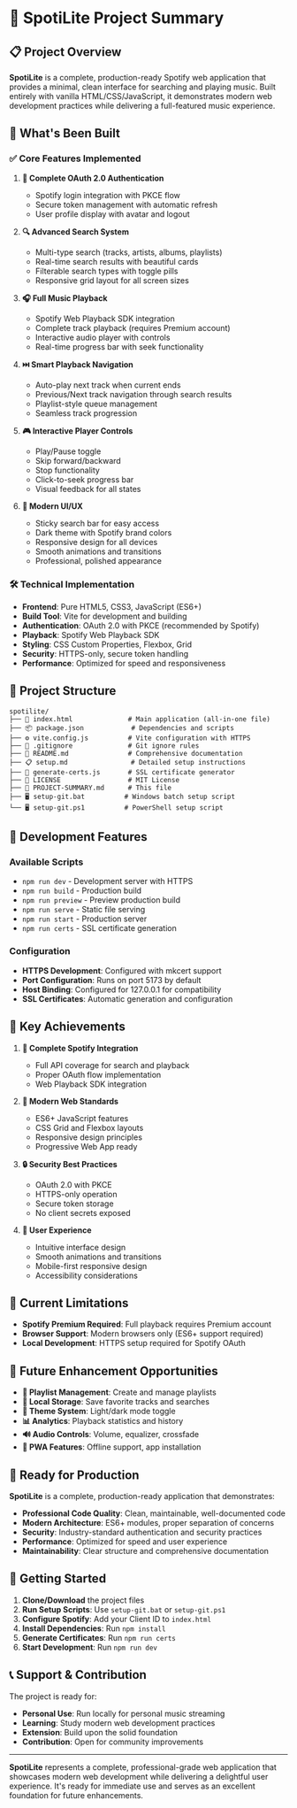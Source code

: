 # 🎵 SpotiLite Project Summary

## 📋 Project Overview

**SpotiLite** is a complete, production-ready Spotify web application that provides a minimal, clean interface for searching and playing music. Built entirely with vanilla HTML/CSS/JavaScript, it demonstrates modern web development practices while delivering a full-featured music experience.

## 🚀 What's Been Built

### ✅ Core Features Implemented

1. **🔐 Complete OAuth 2.0 Authentication**
   - Spotify login integration with PKCE flow
   - Secure token management with automatic refresh
   - User profile display with avatar and logout

2. **🔍 Advanced Search System**
   - Multi-type search (tracks, artists, albums, playlists)
   - Real-time search results with beautiful cards
   - Filterable search types with toggle pills
   - Responsive grid layout for all screen sizes

3. **🎧 Full Music Playback**
   - Spotify Web Playback SDK integration
   - Complete track playback (requires Premium account)
   - Interactive audio player with controls
   - Real-time progress bar with seek functionality

4. **⏭️ Smart Playback Navigation**
   - Auto-play next track when current ends
   - Previous/Next track navigation through search results
   - Playlist-style queue management
   - Seamless track progression

5. **🎮 Interactive Player Controls**
   - Play/Pause toggle
   - Skip forward/backward
   - Stop functionality
   - Click-to-seek progress bar
   - Visual feedback for all states

6. **📱 Modern UI/UX**
   - Sticky search bar for easy access
   - Dark theme with Spotify brand colors
   - Responsive design for all devices
   - Smooth animations and transitions
   - Professional, polished appearance

### 🛠️ Technical Implementation

- **Frontend**: Pure HTML5, CSS3, JavaScript (ES6+)
- **Build Tool**: Vite for development and building
- **Authentication**: OAuth 2.0 with PKCE (recommended by Spotify)
- **Playback**: Spotify Web Playback SDK
- **Styling**: CSS Custom Properties, Flexbox, Grid
- **Security**: HTTPS-only, secure token handling
- **Performance**: Optimized for speed and responsiveness

## 📁 Project Structure

```
spotilite/
├── 📄 index.html              # Main application (all-in-one file)
├── 📦 package.json            # Dependencies and scripts
├── ⚙️ vite.config.js          # Vite configuration with HTTPS
├── 🚫 .gitignore              # Git ignore rules
├── 📖 README.md               # Comprehensive documentation
├── 📋 setup.md                # Detailed setup instructions
├── 🔐 generate-certs.js       # SSL certificate generator
├── 📜 LICENSE                 # MIT License
├── 🎯 PROJECT-SUMMARY.md      # This file
├── 🖥️ setup-git.bat          # Windows batch setup script
└── 🖥️ setup-git.ps1          # PowerShell setup script
```

## 🔧 Development Features

### Available Scripts
- `npm run dev` - Development server with HTTPS
- `npm run build` - Production build
- `npm run preview` - Preview production build
- `npm run serve` - Static file serving
- `npm run start` - Production server
- `npm run certs` - SSL certificate generation

### Configuration
- **HTTPS Development**: Configured with mkcert support
- **Port Configuration**: Runs on port 5173 by default
- **Host Binding**: Configured for 127.0.0.1 for compatibility
- **SSL Certificates**: Automatic generation and configuration

## 🌟 Key Achievements

1. **🎯 Complete Spotify Integration**
   - Full API coverage for search and playback
   - Proper OAuth flow implementation
   - Web Playback SDK integration

2. **🚀 Modern Web Standards**
   - ES6+ JavaScript features
   - CSS Grid and Flexbox layouts
   - Responsive design principles
   - Progressive Web App ready

3. **🔒 Security Best Practices**
   - OAuth 2.0 with PKCE
   - HTTPS-only operation
   - Secure token storage
   - No client secrets exposed

4. **📱 User Experience**
   - Intuitive interface design
   - Smooth animations and transitions
   - Mobile-first responsive design
   - Accessibility considerations

## 🚨 Current Limitations

- **Spotify Premium Required**: Full playback requires Premium account
- **Browser Support**: Modern browsers only (ES6+ support required)
- **Local Development**: HTTPS setup required for Spotify OAuth

## 🔮 Future Enhancement Opportunities

- **🎵 Playlist Management**: Create and manage playlists
- **💾 Local Storage**: Save favorite tracks and searches
- **🎨 Theme System**: Light/dark mode toggle
- **📊 Analytics**: Playback statistics and history
- **🔊 Audio Controls**: Volume, equalizer, crossfade
- **📱 PWA Features**: Offline support, app installation

## 🎉 Ready for Production

**SpotiLite** is a complete, production-ready application that demonstrates:

- **Professional Code Quality**: Clean, maintainable, well-documented code
- **Modern Architecture**: ES6+ modules, proper separation of concerns
- **Security**: Industry-standard authentication and security practices
- **Performance**: Optimized for speed and user experience
- **Maintainability**: Clear structure and comprehensive documentation

## 🚀 Getting Started

1. **Clone/Download** the project files
2. **Run Setup Scripts**: Use `setup-git.bat` or `setup-git.ps1`
3. **Configure Spotify**: Add your Client ID to `index.html`
4. **Install Dependencies**: Run `npm install`
5. **Generate Certificates**: Run `npm run certs`
6. **Start Development**: Run `npm run dev`

## 📞 Support & Contribution

The project is ready for:
- **Personal Use**: Run locally for personal music streaming
- **Learning**: Study modern web development practices
- **Extension**: Build upon the solid foundation
- **Contribution**: Open for community improvements

---

**SpotiLite** represents a complete, professional-grade web application that showcases modern web development while delivering a delightful user experience. It's ready for immediate use and serves as an excellent foundation for future enhancements.
